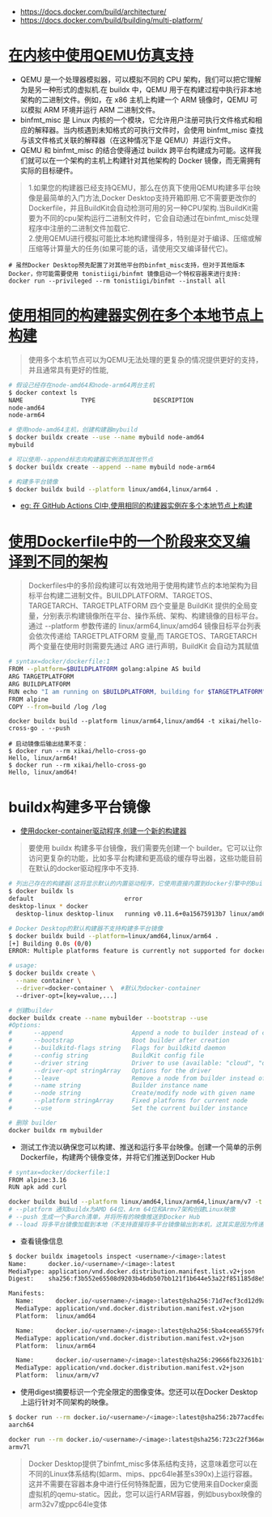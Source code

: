 
* https://docs.docker.com/build/architecture/
* https://docs.docker.com/build/building/multi-platform/

# [在内核中使用QEMU仿真支持](https://docs.docker.com/build/building/multi-platform/#qemu)
* QEMU 是一个处理器模拟器，可以模拟不同的 CPU 架构，我们可以把它理解为是另一种形式的虚拟机.在 buildx 中，QEMU 用于在构建过程中执行非本地架构的二进制文件。例如，在 x86 主机上构建一个 ARM 镜像时，QEMU 可以模拟 ARM 环境并运行 ARM 二进制文件。
* binfmt_misc 是 Linux 内核的一个模块，它允许用户注册可执行文件格式和相应的解释器。当内核遇到未知格式的可执行文件时，会使用 binfmt_misc 查找与该文件格式关联的解释器（在这种情况下是 QEMU）并运行文件。
* QEMU 和 binfmt_misc 的结合使得通过 buildx 跨平台构建成为可能。这样我们就可以在一个架构的主机上构建针对其他架构的 Docker 镜像，而无需拥有实际的目标硬件。
>1.如果您的构建器已经支持QEMU，那么在仿真下使用QEMU构建多平台映像是最简单的入门方法,Docker Desktop支持开箱即用.它不需要更改你的Dockerfile，并且BuildKit会自动检测可用的另一种CPU架构.当BuildKit需要为不同的cpu架构运行二进制文件时，它会自动通过在binfmt_misc处理程序中注册的二进制文件加载它.\
>2.使用QEMU进行模拟可能比本地构建慢得多，特别是对于编译、压缩或解压缩等计算量大的任务(如果可能的话，请使用交叉编译替代它)。
```
# 虽然Docker Desktop预先配置了对其他平台的binfmt_misc支持，但对于其他版本 Docker，你可能需要使用 tonistiigi/binfmt 镜像启动一个特权容器来进行支持:
docker run --privileged --rm tonistiigi/binfmt --install all
```



# [使用相同的构建器实例在多个本地节点上构建](https://docs.docker.com/build/building/multi-platform/#multiple-native-nodes)
>使用多个本机节点可以为QEMU无法处理的更复杂的情况提供更好的支持，并且通常具有更好的性能,
```sh
# 假设己经存在node-amd64和node-arm64两台主机
$ docker context ls
NAME                TYPE                DESCRIPTION
node-amd64
node-arm64

# 使用node-amd64主机，创建构建器mybuild
$ docker buildx create --use --name mybuild node-amd64
mybuild

# 可以使用--append标志向构建器实例添加其他节点
$ docker buildx create --append --name mybuild node-arm64

# 构建多平台镜像
$ docker buildx build --platform linux/amd64,linux/arm64 .
```
* [eg: 在 GitHub Actions CI中,使用相同的构建器实例在多个本地节点上构建](https://docs.docker.com/build/ci/github-actions/configure-builder/#append-additional-nodes-to-the-builder)

# [使用Dockerfile中的一个阶段来交叉编译到不同的架构](https://docs.docker.com/build/building/multi-platform/#cross-compilation)
>Dockerfiles中的多阶段构建可以有效地用于使用构建节点的本地架构为目标平台构建二进制文件。BUILDPLATFORM、TARGETOS、TARGETARCH、TARGETPLATFORM 四个变量是 BuildKit 提供的全局变量，分别表示构建镜像所在平台、操作系统、架构、构建镜像的目标平台。\
>通过 --platform 参数传递的 linux/arm64,linux/amd64 镜像目标平台列表会依次传递给 TARGETPLATFORM 变量,而 TARGETOS、TARGETARCH 两个变量在使用时则需要先通过 ARG 进行声明，BuildKit 会自动为其赋值
```sh
# syntax=docker/dockerfile:1
FROM --platform=$BUILDPLATFORM golang:alpine AS build
ARG TARGETPLATFORM
ARG BUILDPLATFORM
RUN echo "I am running on $BUILDPLATFORM, building for $TARGETPLATFORM" > /log
FROM alpine
COPY --from=build /log /log
```
```
docker buildx build --platform linux/arm64,linux/amd64 -t xikai/hello-cross-go . --push
```
```
# 启动镜像后输出结果不变：
$ docker run --rm xikai/hello-cross-go
Hello, linux/arm64!
$ docker run --rm xikai/hello-cross-go
Hello, linux/amd64!
```


# buildx构建多平台镜像
* [使用docker-container驱动程序,创建一个新的构建器](https://docs.docker.com/build/drivers/docker-container/)
>要使用 buildx 构建多平台镜像，我们需要先创建一个 builder。它可以让你访问更复杂的功能，比如多平台构建和更高级的缓存导出器，这些功能目前在默认的docker驱动程序中不支持.
```sh
# 列出己存在的构建器(这将显示默认的内置驱动程序，它使用直接内置到docker引擎中的BuildKit服务器组件，也称为docker驱动程序)
$ docker buildx ls
default                         error
desktop-linux * docker
  desktop-linux desktop-linux   running v0.11.6+0a15675913b7 linux/amd64, linux/amd64/v2, linux/amd64/v3, linux/arm64, linux/riscv64, linux/ppc64le, linux/s390x, linux/386, linux/mips64le, linux/mips64, linux/arm/v7, linux/arm/v6
```
```sh
# Docker Desktop的默认构建器不支持构建多平台镜像
$ docker buildx build --platform=linux/amd64,linux/arm64 .
[+] Building 0.0s (0/0)                                                                                                                                    docker:desktop-linux
ERROR: Multiple platforms feature is currently not supported for docker driver. Please switch to a different driver (eg. "docker buildx create --use")
```

```sh
# usage:
$ docker buildx create \
  --name container \
  --driver=docker-container \  #默认为docker-container
  --driver-opt=[key=value,...]

# 创建builder
docker buildx create --name mybuilder --bootstrap --use
#Options:
#      --append                   Append a node to builder instead of changing it
#      --bootstrap                Boot builder after creation
#      --buildkitd-flags string   Flags for buildkitd daemon
#      --config string            BuildKit config file
#      --driver string            Driver to use (available: "cloud", "docker-container", "kubernetes", "remote")
#      --driver-opt stringArray   Options for the driver
#      --leave                    Remove a node from builder instead of changing it
#      --name string              Builder instance name
#      --node string              Create/modify node with given name
#      --platform stringArray     Fixed platforms for current node
#      --use                      Set the current builder instance

# 删除 builder
docker buildx rm mybuilder
```


* 测试工作流以确保您可以构建、推送和运行多平台映像。创建一个简单的示例Dockerfile，构建两个镜像变体，并将它们推送到Docker Hub
```sh
# syntax=docker/dockerfile:1
FROM alpine:3.16
RUN apk add curl
```
```sh
docker buildx build --platform linux/amd64,linux/arm64,linux/arm/v7 -t <username>/<image>:latest --push .
# --platform 通知buildx为AMD 64位、Arm 64位和Armv7架构创建Linux映像
# --push 生成一个多arch清单，并将所有的映像推送到Docker Hub
# --load 将多平台镜像加载到本地（不支持直接将多平台镜像输出到本机，这其实是因为传递了多个 --platform 的关系）
```

* 查看镜像信息
```sh
$ docker buildx imagetools inspect <username>/<image>:latest
Name:      docker.io/<username>/<image>:latest
MediaType: application/vnd.docker.distribution.manifest.list.v2+json
Digest:    sha256:f3b552e65508d9203b46db507bb121f1b644e53a22f851185d8e53d873417c48

Manifests:
  Name:      docker.io/<username>/<image>:latest@sha256:71d7ecf3cd12d9a99e73ef448bf63ae12751fe3a436a007cb0969f0dc4184c8c
  MediaType: application/vnd.docker.distribution.manifest.v2+json
  Platform:  linux/amd64

  Name:      docker.io/<username>/<image>:latest@sha256:5ba4ceea65579fdd1181dfa103cc437d8e19d87239683cf5040e633211387ccf
  MediaType: application/vnd.docker.distribution.manifest.v2+json
  Platform:  linux/arm64

  Name:      docker.io/<username>/<image>:latest@sha256:29666fb23261b1f77ca284b69f9212d69fe5b517392dbdd4870391b7defcc116
  MediaType: application/vnd.docker.distribution.manifest.v2+json
  Platform:  linux/arm/v7
```

* 使用digest摘要标识一个完全限定的图像变体。您还可以在Docker Desktop上运行针对不同架构的映像。
```sh
$ docker run --rm docker.io/<username>/<image>:latest@sha256:2b77acdfea5dc5baa489ffab2a0b4a387666d1d526490e31845eb64e3e73ed20 uname -m
aarch64

docker run --rm docker.io/<username>/<image>:latest@sha256:723c22f366ae44e419d12706453a544ae92711ae52f510e226f6467d8228d191 uname -m
armv7l
```


>Docker Desktop提供了binfmt_misc多体系结构支持，这意味着您可以在不同的Linux体系结构(如arm、mips、ppc64le甚至s390x)上运行容器。这并不需要在容器本身中进行任何特殊配置，因为它使用来自Docker桌面虚拟机的qemu-static。因此，您可以运行ARM容器，例如busybox映像的arm32v7或ppc64le变体